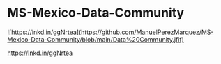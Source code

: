 # MS-Mexico-Data-Community

![https://lnkd.in/ggNrtea](https://github.com/ManuelPerezMarquez/MS-Mexico-Data-Community/blob/main/Data%20Community.jfif)

https://lnkd.in/ggNrtea
